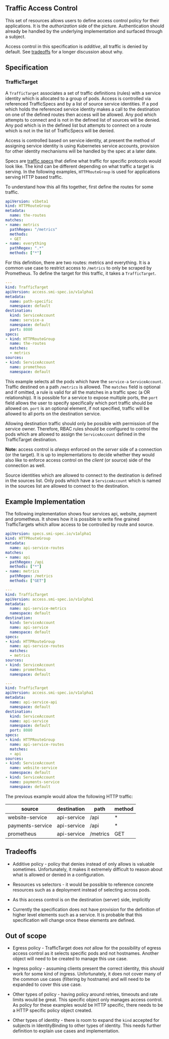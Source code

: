 ## Traffic Access Control

This set of resources allows users to define access control policy for their
applications. It is the *authorization* side of the picture. Authentication
should already be handled by the underlying implementation and surfaced through
a subject.

Access control in this specification is *additive*, all traffic is denied by
default. See [tradeoffs](#tradeoffs) for a longer discussion about why.

## Specification

### TrafficTarget

A `TrafficTarget` associates a set of traffic definitions (rules) with a
service identity which is allocated to a group of pods.  Access is controlled
via referenced TrafficSpecs and by a list of source service identities.  If a
pod which holds the referenced service identity makes a call to the destination
on one of the defined routes then access will be allowed.  Any pod which
attempts to connect and is not in the defined list of sources will be denied.
Any pod which is in the defined list but attempts to connect on a route which
is not in the list of TrafficSpecs will be denied.

Access is controlled based on service identity, at present the method of
assigning service identity is using Kubernetes service accounts, provision for
other identity mechanisms will be handled by the spec at a later date.

Specs are [traffic specs](traffic-specs.md) that define what traffic for
specific protocols would look like. The kind can be different depending on what
traffic a target is serving. In the following examples, `HTTPRouteGroup` is
used for applications serving HTTP based traffic.

To understand how this all fits together, first define the routes for some
traffic.

```yaml
apiVersion: v1beta1
kind: HTTPRouteGroup
metadata:
  name: the-routes
matches:
- name: metrics
  pathRegex: "/metrics"
  methods:
  - GET
- name: everything
  pathRegex: ".*"
  methods: ["*"]
```

For this definition, there are two routes: metrics and everything. It is a
common use case to restrict access to `/metrics` to only be scraped by
Prometheus. To define the target for this traffic, it takes a `TrafficTarget`.

```yaml
---
kind: TrafficTarget
apiVersion: access.smi-spec.io/v1alpha1
metadata:
  name: path-specific
  namespace: default
destination:
  kind: ServiceAccount
  name: service-a
  namespace: default
  port: 8080
specs:
- kind: HTTPRouteGroup
  name: the-routes
  matches:
  - metrics
sources:
- kind: ServiceAccount
  name: prometheus
  namespace: default
```

This example selects all the pods which have the `service-a` `ServiceAccount`.
Traffic destined on a path `/metrics` is allowed. The `matches` field is
optional and if omitted, a rule is valid for all the matches in a traffic spec
(a OR relationship).  It is possible for a service to expose multiple ports,
the `port` field allows the user to specify specifically which port traffic
should be allowed on. `port` is an optional element, if not specified, traffic
will be allowed to all ports on the destination service.

Allowing destination traffic should only be possible with permission of the
service owner. Therefore, RBAC rules should be configured to control the pods
which are allowed to assign the `ServiceAccount` defined in the TrafficTarget
destination.

**Note:** access control is *always* enforced on the *server* side of a
connection (or the target). It is up to implementations to decide whether they
would also like to enforce access control on the *client* (or source) side of
the connection as well.

Source identities which are allowed to connect to the destination is defined in
the sources list.  Only pods which have a `ServiceAccount` which is named in
the sources list are allowed to connect to the destination.

## Example Implementation

The following implementation shows four services api, website, payment and
prometheus. It shows how it is possible to write fine grained TrafficTargets
which allow access to be controlled by route and source.

```yaml
apiVersion: specs.smi-spec.io/v1alpha1
kind: HTTPRouteGroup
metadata:
  name: api-service-routes
matches:
- name: api
  pathRegex: /api
  methods: ["*"]
- name: metrics
  pathRegex: /metrics
  methods: ["GET"]

---
kind: TrafficTarget
apiVersion: access.smi-spec.io/v1alpha1
metadata:
  name: api-service-metrics
  namespace: default
destination:
  kind: ServiceAccount
  name: api-service
  namespace: default
specs:
- kind: HTTPRouteGroup
  name: api-service-routes
  matches:
  - metrics
sources:
- kind: ServiceAccount
  name: prometheus
  namespace: default

---
kind: TrafficTarget
apiVersion: access.smi-spec.io/v1alpha1
metadata:
  name: api-service-api
  namespace: default
destination:
  kind: ServiceAccount
  name: api-service
  namespace: default
  port: 8080
specs:
- kind: HTTPRouteGroup
  name: api-service-routes
  matches:
  - api
sources:
- kind: ServiceAccount
  name: website-service
  namespace: default
- kind: ServiceAccount
  name: payments-service
  namespace: default
```

The previous example would allow the following HTTP traffic:

| source            | destination   | path     | method |
| ----------------- | ------------- | -------- | ------ |
| website-service   | api-service   | /api     | *      |
| payments-service  | api-service   | /api     | *      |
| prometheus        | api-service   | /metrics | GET    |

## Tradeoffs

* Additive policy - policy that denies instead of only allows is valuable
  sometimes. Unfortunately, it makes it extremely difficult to reason about what
  is allowed or denied in a configuration.

* Resources vs selectors - it would be possible to reference concrete resources
  such as a deployment instead of selecting across pods.

* As this access control is on the destination (server) side, implicitly

* Currently the specification does not have provision for the definition of
  higher level elements such as a service. It is probable that this specification
  will change once these elements are defined.

## Out of scope

* Egress policy - TrafficTarget does *not* allow for the possibility of egress
  access control as it selects specific pods and not hostnames. Another object
  will need to be created to manage this use case.

* Ingress policy - assuming clients present the correct identity, this *should*
  work for some kind of ingress. Unfortunately, it does not cover many of the
  common use cases (filtering by hostname) and will need to be expanded to cover
  this use case.

* Other types of policy - having policy around retries, timeouts and rate limits
  would be great. This specific object only manages access control. As policy
  for these examples would be HTTP specific, there needs to be a HTTP specific
  policy object created.

* Other types of identity - there is room to expand the `kind` accepted for
  subjects in IdentityBinding to other types of identity. This needs further
  definition to explain use cases and implementation.
